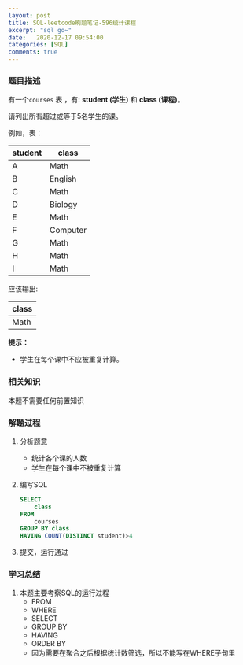 ```yaml
---
layout: post
title: SQL-leetcode刷题笔记-596统计课程
excerpt: "sql go~"
date:   2020-12-17 09:54:00
categories: [SQL]
comments: true
---
```


### 题目描述

有一个`courses` 表 ，有: **student (学生)** 和 **class (课程)**。

请列出所有超过或等于5名学生的课。

例如，表：

| student | class      |
|---------|------------|
| A       | Math       |
| B       | English    |
| C       | Math       |
| D       | Biology    |
| E       | Math       |
| F       | Computer   |
| G       | Math       |
| H       | Math       |
| I       | Math       |

应该输出:

| class |
| ----- |
| Math  |

**提示：**

- 学生在每个课中不应被重复计算。

### 相关知识

本题不需要任何前置知识

### 解题过程

1. 分析题意

   * 统计各个课的人数
   * 学生在每个课中不被重复计算

2. 编写SQL

   ```sql
   SELECT
       class
   FROM
       courses
   GROUP BY class
   HAVING COUNT(DISTINCT student)>4
   ```

3. 提交，运行通过


### 学习总结

1. 本题主要考察SQL的运行过程
   * FROM
   * WHERE
   * SELECT
   * GROUP BY
   * HAVING
   * ORDER BY
   * 因为需要在聚合之后根据统计数筛选，所以不能写在WHERE子句里